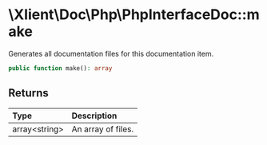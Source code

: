 # \\Xlient\\Doc\\Php\\PhpInterfaceDoc::make

Generates all documentation files for this documentation item.

```php
public function make(): array
```

## Returns

| Type | Description |
| :--- | :--- |
| array\<string\> | An array of files. |